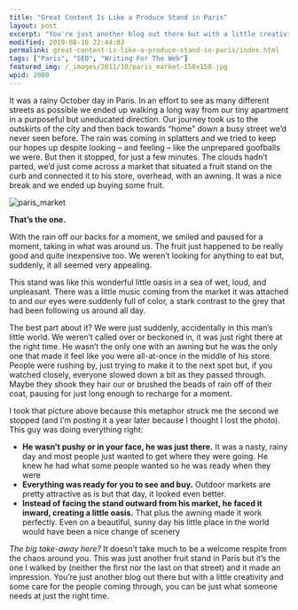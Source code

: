 ```yaml
---
title: "Great Content Is Like a Produce Stand in Paris"
layout: post
excerpt: "You're just another blog out there but with a little creativity and some care for the people coming through, you can be just what someone needs at just the right time."
modified: 2019-08-10 22:44:03
permalink: great-content-is-like-a-produce-stand-in-paris/index.html
tags: ["Paris", "SEO", "Writing For The Web"]
featured_img: /_images/2011/10/paris_market-150x150.jpg
wpid: 2080
---
```



It was a rainy October day in Paris. In an effort to see as many different streets as possible we ended up walking a long way from our tiny apartment in a purposeful but uneducated direction. Our journey took us to the outskirts of the city and then back towards “home” down a busy street we’d never seen before. The rain was coming in splatters and we tried to keep our hopes up despite looking – and feeling – like the unprepared goofballs we were. But then it stopped, for just a few minutes. The clouds hadn’t parted, we’d just come across a market that situated a fruit stand on the curb and connected it to his store, overhead, with an awning. It was a nice break and we ended up buying some fruit.

![](/_images/2011/04/paris_market.jpg "paris_market")

**That’s the one.**

With the rain off our backs for a moment, we smiled and paused for a moment, taking in what was around us. The fruit just happened to be really good and quite inexpensive too. We weren’t looking for anything to eat but, suddenly, it all seemed very appealing.

This stand was like this wonderful little oasis in a sea of wet, loud, and unpleasant. There was a little music coming from the market it was attached to and our eyes were suddenly full of color, a stark contrast to the grey that had been following us around all day.

The best part about it? We were just suddenly, accidentally in this man’s little world. We weren’t called over or beckoned in, it was just right there at the right time. He wasn’t the only one with an awning but he was the only one that made it feel like you were all-at-once in the middle of his store. People were rushing by, just trying to make it to the next spot but, if you watched closely, everyone slowed down a bit as they passed through. Maybe they shook they hair our or brushed the beads of rain off of their coat, pausing for just long enough to recharge for a moment.

I took that picture above because this metaphor struck me the second we stopped (and I’m posting it a year later because I thought I lost the photo). This guy was doing everything right:

- **He wasn’t pushy or in your face, he was just there.** It was a nasty, rainy day and most people just wanted to get where they were going. He knew he had what some people wanted so he was ready when they were
- **Everything was ready for you to see and buy.** Outdoor markets are pretty attractive as is but that day, it looked even better.
- **Instead of facing the stand outward from his market, he faced it inward, creating a little oasis.** That plus the awning made it work perfectly. Even on a beautiful, sunny day his little place in the world would have been a nice change of scenery

*The big take-away here?* It doesn’t take much to be a welcome respite from the chaos around you. This was just another fruit stand in Paris but it’s the one I walked by (neither the first nor the last on that street) and it made an impression. You’re just another blog out there but with a little creativity and some care for the people coming through, you can be just what someone needs at just the right time.
